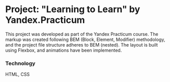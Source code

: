 # Project: "Learning to Learn" by Yandex.Practicum

This project was developed as part of the Yandex Practicum course.
The markup was created following BEM (Block, Element, Modifier) methodology, and the project file structure adheres to BEM (nested). 
The layout is built using Flexbox, and animations have been implemented.

### Technology
HTML, CSS
